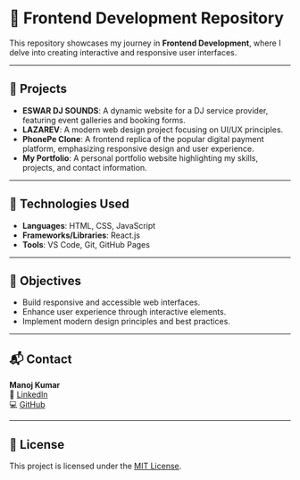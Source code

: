 # 🎨 Frontend Development Repository

This repository showcases my journey in **Frontend Development**, where I delve into creating interactive and responsive user interfaces.

---

## 📂 Projects

- **ESWAR DJ SOUNDS**: A dynamic website for a DJ service provider, featuring event galleries and booking forms.
- **LAZAREV**: A modern web design project focusing on UI/UX principles.
- **PhonePe Clone**: A frontend replica of the popular digital payment platform, emphasizing responsive design and user experience.
- **My Portfolio**: A personal portfolio website highlighting my skills, projects, and contact information.

---

## 🧰 Technologies Used

- **Languages**: HTML, CSS, JavaScript
- **Frameworks/Libraries**: React.js
- **Tools**: VS Code, Git, GitHub Pages

---

## 🎯 Objectives

- Build responsive and accessible web interfaces.
- Enhance user experience through interactive elements.
- Implement modern design principles and best practices.

---

## 📬 Contact

**Manoj Kumar**  
🔗 [LinkedIn](https://www.linkedin.com/in/manoj-kumar-a-21ab69258/)  
💻 [GitHub](https://github.com/ManojCodeCraft)

---

## 📄 License

This project is licensed under the [MIT License](LICENSE).
